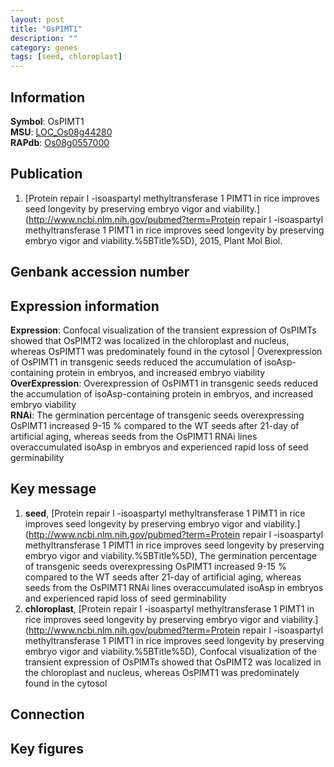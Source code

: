 ```yaml
---
layout: post
title: "OsPIMT1"
description: ""
category: genes
tags: [seed, chloroplast]
---
```


## Information
__Symbol__: OsPIMT1  
__MSU__: [LOC_Os08g44280](http://rice.plantbiology.msu.edu/cgi-bin/ORF_infopage.cgi?orf=LOC_Os08g44280)  
__RAPdb__: [Os08g0557000](http://rapdb.dna.affrc.go.jp/viewer/gbrowse_details/irgsp1?name=Os08g0557000)  

## Publication
1. [Protein repair l -isoaspartyl methyltransferase 1 PIMT1 in rice improves seed longevity by preserving embryo vigor and viability.](http://www.ncbi.nlm.nih.gov/pubmed?term=Protein repair l -isoaspartyl methyltransferase 1 PIMT1 in rice improves seed longevity by preserving embryo vigor and viability.%5BTitle%5D), 2015, Plant Mol Biol.

## Genbank accession number

## Expression information
__Expression__: Confocal visualization of the transient expression of OsPIMTs showed that OsPIMT2 was localized in the chloroplast and nucleus, whereas OsPIMT1 was predominately found in the cytosol |  Overexpression of OsPIMT1 in transgenic seeds reduced the accumulation of isoAsp-containing protein in embryos, and increased embryo viability  
__OverExpression__: Overexpression of OsPIMT1 in transgenic seeds reduced the accumulation of isoAsp-containing protein in embryos, and increased embryo viability  
__RNAi__: The germination percentage of transgenic seeds overexpressing OsPIMT1 increased 9-15 % compared to the WT seeds after 21-day of artificial aging, whereas seeds from the OsPIMT1 RNAi lines overaccumulated isoAsp in embryos and experienced rapid loss of seed germinability  

## Key message
1. __seed__, [Protein repair l -isoaspartyl methyltransferase 1 PIMT1 in rice improves seed longevity by preserving embryo vigor and viability.](http://www.ncbi.nlm.nih.gov/pubmed?term=Protein repair l -isoaspartyl methyltransferase 1 PIMT1 in rice improves seed longevity by preserving embryo vigor and viability.%5BTitle%5D),  The germination percentage of transgenic seeds overexpressing OsPIMT1 increased 9-15 % compared to the WT seeds after 21-day of artificial aging, whereas seeds from the OsPIMT1 RNAi lines overaccumulated isoAsp in embryos and experienced rapid loss of seed germinability
2. __chloroplast__, [Protein repair l -isoaspartyl methyltransferase 1 PIMT1 in rice improves seed longevity by preserving embryo vigor and viability.](http://www.ncbi.nlm.nih.gov/pubmed?term=Protein repair l -isoaspartyl methyltransferase 1 PIMT1 in rice improves seed longevity by preserving embryo vigor and viability.%5BTitle%5D),  Confocal visualization of the transient expression of OsPIMTs showed that OsPIMT2 was localized in the chloroplast and nucleus, whereas OsPIMT1 was predominately found in the cytosol

## Connection

## Key figures


